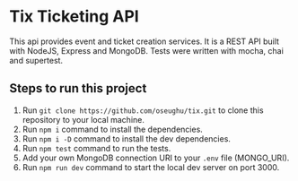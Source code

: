 # Tix Ticketing API

This api provides event and ticket creation services. It is a REST API built with NodeJS, Express and MongoDB. Tests were written with mocha, chai and supertest.

## Steps to run this project

1. Run `git clone https://github.com/oseughu/tix.git` to clone this repository to your local machine.
2. Run `npm i` command to install the dependencies.
3. Run `npm i -D` command to install the dev dependencies.
4. Run `npm test` command to run the tests.
5. Add your own MongoDB connection URI to your `.env` file (MONGO_URI).
6. Run `npm run dev` command to start the local dev server on port 3000.
